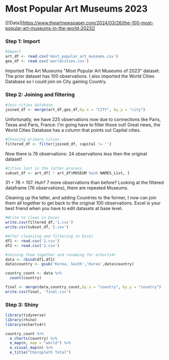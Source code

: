 #  Most Popular Art Museums 2023

[[!Data][https://www.theartnewspaper.com/2024/03/26/the-100-most-popular-art-museums-in-the-world-2023]]

### Step 1: Import
```r
#Import
art_df <- read.csv('most_popular_art_museums.csv')
geo_df <- read.csv('worldcities.csv')
```

Imported The Art Museums "Most Popular Art Museums of 2023" dataset. The prior dataset has 100 observations.
I also imported the World Cities Database so I could join on City gaining Country.

### Step 2: Joining and filtering

```r
#Join cities database
joined_df <- merge(art_df,geo_df,by.x = "CITY", by.y = "city")
```
Unfortunatly, we have 225 observations now due to connections like Paris, Texas and Paris, France. I'm going have to filter those out! Great news, the World Cities Database has a column that points out Capital cities.

```r
#Choosing primary cities
filtered_df <- filter(joined_df, capital != '')
```
Now there is 76 observations: 24 observations less then the original dataset!

```r
#Cities lost in the latter process
subset_df <- art_df[ ! art_df$MUSEUM %in% NAMES_List, ]
```

31 + 76 = 107.
Huh? 7 more observations than before?
Looking at the filtered dataframe (76 observations), there are repeated Museums.

Cleaning up the latter, and adding Countries to the former, I now can join them all together to get back to the original 100 observations.
Excel is your best friend when you have to edit datasets at base level.

```r
#Write to clean in Excel
write.csv(filtered_df,'1.csv')
write.csv(subset_df,'2.csv')

#After cleaniing and filtering in Excel
df1 <- read.csv('1.csv')
df2 <- read.csv('2.csv')

#Joining them together and renaming for echarts4r
data <- rbind(df1,df2)
data$country <- gsub('Korea, South','Korea',data$country)

country_count <- data %>%
  count(country)

final <- merge(data,country_count,by.x = "country", by.y = "country")
write.csv(final, 'final.csv')
```

### Step 3: Shiny

```r
library(tidyverse)
library(rhino)
library(echarts4r)

country_count %>%
  e_charts(country) %>%
  e_map(n, map = "world") %>%
  e_visual_map(n) %>%
  e_title("Choropleth Total")

```

